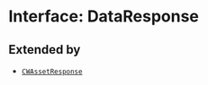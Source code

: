 # Interface: DataResponse

## Extended by

- [`CWAssetResponse`](../../community-wall-types/interfaces/cw-asset-response.md)
